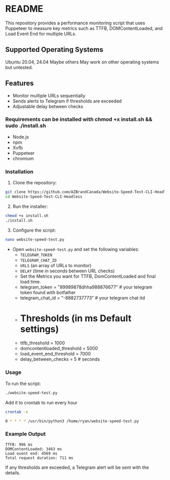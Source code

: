 # README

This repository provides a performance monitoring script that uses Puppeteer to measure key metrics such as TTFB, DOMContentLoaded, and Load Event End for multiple URLs.

## Supported Operating Systems
Ubuntu 20.04, 24.04 Maybe others
May work on other operating systems but untested.

## Features
- Monitor multiple URLs sequentially
- Sends alerts to Telegram if thresholds are exceeded
- Adjustable delay between checks

### Requirements can be installed with chmod +x install.sh && sudo ./install.sh
- Node.js
- npm
- Xvfb
- Puppeteer
- chromium

### Installation
1. Clone the repository:

```bash
git clone https://github.com/AZBrandCanada/Website-Speed-Test-CLI-Headless
cd Website-Speed-Test-CLI-Headless
```

2. Run the installer:

```bash
chmod +x install.sh
./install.sh
```

3. Configure the script:
```bash
nano website-speed-test.py
```
- Open `website-speed-test.py` and set the following variables:
  - `TELEGRAM_TOKEN`
  - `TELEGRAM_CHAT_ID`
  - `URLS` (an array of URLs to monitor)
  - `DELAY` (time in seconds between URL checks)
  - Set the Metrics you want for TTFB, DomContentLoaded and final load time.
  - telegram_token = "89989878dhha988876677" # your telegram token found with botfather
  - telegram_chat_id = "-8882737773" # your telegram chat itd
  - # Thresholds (in ms Default settings)
  - ttfb_threshold = 1000
  - domcontentloaded_threshold = 5000
  - load_event_end_threshold = 7000
  - delay_between_checks = 5  # seconds




### Usage
To run the script:

```bash
./website-speed-test.py
```
Add it to crontab to run every hour 
```bash
crontab -e
```
```bash
0 * * * * /usr/bin/python3 /home/ryan/website-speed-test.py
```


### Example Output
```
TTFB: 996 ms
DOMContentLoaded: 3463 ms
Load event end: 4569 ms
Total request duration: 711 ms
```

If any thresholds are exceeded, a Telegram alert will be sent with the details.
